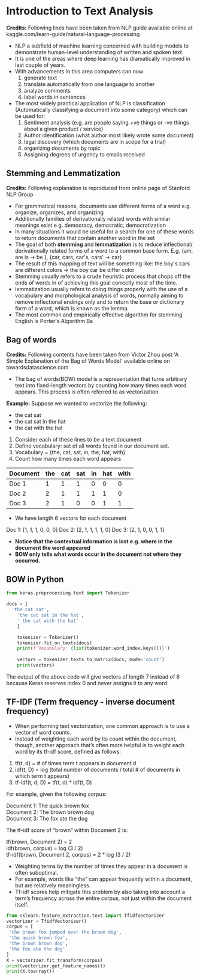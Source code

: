 # Introduction to Text Analysis

**Credits:** Following lines have been taken from NLP guide available online at kaggle.com/learn-guide/natural-language-processing

- NLP a subfield of machine learning concerned with building models to demonstrate human-level understanding of written and spoken text.
- It is one of the areas where deep learning has dramatically improved in last couple of years.
- With advancements in this area computers can now:
  1. generate text
	2. translate automatically from one language to another 
	3. analyze comments
	4. label words in sentences
- The most widely practical application of NLP is classification (Automatically classifying a document into some category) which can be used for:
  1. Sentiment analysis (e.g. are people saying +ve things or -ve things about a given product / service)
	2. Author identification (what author most likely wrote some document)
	3. legal discovery (which documents are in scope for a trial)
	4. organizing documents by topic
	5. Assigning degrees of urgency to emails received
	

## Stemming and Lemmatization 

**Credits:** Following explanation is reproduced from online page of Stanford NLP Group

- For grammatical reasons, documents use different forms of a word e.g. organize, organizes, and organizing
- Additionally families of derivationally related words with similar meanings exist e.g. democracy, democratic, democratization
- In many situations it would be useful for a search for one of these words to return documents that contain another word in the set
- The goal of both **stemming** and **lemmatization** is to reduce inflectional/ derivationally related forms of a word to a common base form. E.g. {am, are is -> be }, {car, cars, car's, cars' -> car}
- The result of this mapping of text will be something like: the boy's cars are different colors -> the boy car be differ color
- Stemming usually refers to a crude heuristic process that chops off the ends of words in of achieving this goal correctly most of the time. 
- lemmatization usually refers to doing things properly with the use of a vocabulary and morphological analysis of words, normally aiming to remove inflectional endings only and to return the base or dictionary form of a word, which is known as the lemma.
- The most common and empirically effective algorithm for stemming English is Porter's Algorithm
Ba

## Bag of words 

**Credits:** Following contents have been taken from Victor Zhou post 'A Simple Explanation of the Bag of Words Model' available online on towardsdatascience.com

- The bag of words(BOW) model is a representation that turns arbitrary text into fixed-length vectors by counting how many times each word appears. This process is often referred to as vectorization.

**Example:** Suppose we wanted to vectorize the following:
- the cat sat
- the cat sat in the hat
- the cat with the hat

1. Consider each of these lines to be a text document
2. Define vocabulary: set of all words found in our document set. 
3. Vocabulary = {the, cat, sat, in, the, hat, with}
4. Count how many times each word appears

Document | the | cat | sat | in | hat | with |
---------|-----|-----|-----|----|-----|------|
Doc 1    | 1   |  1  |  1  | 0  |  0  |  0   |
Doc 2    | 2   |  1  |  1  | 1  |  1  |  0   |
Doc 3    | 2   |  1  |  0  | 0  |  1  |  1   |

- We have length 6 vectors for each document

Doc 1: [1, 1, 1, 0, 0, 0]
Doc 2: [2, 1, 1, 1, 1, 0]
Doc 3: [2, 1, 0, 0, 1, 1]

- **Notice that the contextual information is lost e.g. where in the document the word appeared**
- **BOW only tells what words occur in the document not where they occurred.**

## BOW in Python

```python
from keras.preprocessing.text import Tokenizer

docs = [
  'the cat sat',
	'the cat sat in the hat',
	' the cat with the hat'
	]

	tokenizer = Tokenizer()
	tokenizer.fit_on_texts(docs)
	print(f'Vocabulary: {list(tokenizer.word_index.keys())}')
	
	vectors = tokenizer.texts_to_matrix(docs, mode='count')
	print(vectors)

```

The output of the above code will give vectors of length 7 instead of 6 because Keras reserves index 0 and never assigns it to any word

## TF-IDF (Term frequency - inverse document frequency)

- When performing text vectorization, one common approach is to use a vector of word counts.
- Instead of weighting each word by its count within the document, though, another approach that’s often more helpful is to weight each word by its tf-idf  score, defined as follows:

1. tf(t, d) = # of times term t appears in document d
2. idf(t, D) = log (total number of documents / total # of documents in which term t appears)
3. tf-idf(t, d, D) = tf(t, d) * idf(t, D)

For example, given the following corpus:

Document 1: The quick brown fox  
Document 2: The brown brown dog  
Document 3: The fox ate the dog  

The tf-idf score of “brown” within Document 2 is:

tf(brown, Document 2) = 2  
idf(brown, corpus) = log (3 / 2)  
tf-idf(brown, Document 2, corpus) = 2 * log (3 / 2)  

- Weighting terms by the number of times they appear in a document is often suboptimal.
- For example, words like “the” can appear frequently within a document, but are relatively meaningless. 
- Tf-idf scores help mitigate this problem by also taking into account a term’s frequency across the entire corpus, not just within the document itself.

```python
from sklearn.feature_extraction.text import TfidfVectorizer
vectorizer = TfidfVectorizer()
corpus = [
 'the brown fox jumped over the brown dog',
 'the quick brown fox',
 'the brown brown dog',
 'the fox ate the dog'
]
X = vectorizer.fit_transform(corpus)
print(vectorizer.get_feature_names())
print(X.toarray())
```


